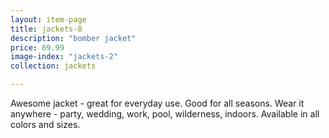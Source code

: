 ```yaml
---
layout: item-page
title: jackets-8
description: "bomber jacket"
price: 69.99
image-index: "jackets-2"
collection: jackets

---
```

Awesome jacket - great for everyday use. Good for all seasons.
Wear it anywhere - party, wedding, work, pool, wilderness, indoors.
Available in all colors and sizes. 
